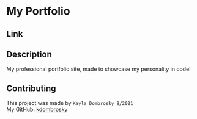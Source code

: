 # My Portfolio 

## Link 

## Description 
My professional portfolio site, made to showcase my personality in code! 

## Contributing
This project was made by `Kayla Dombrosky 9/2021` <br/>
My GitHub: [kdombrosky](https://github.com/kdombrosky) 

